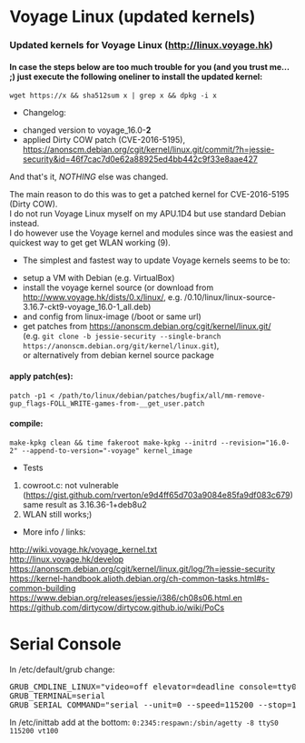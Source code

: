 
# Voyage Linux (updated kernels)

### Updated kernels for Voyage Linux (http://linux.voyage.hk)

#### In case the steps below are too much trouble for you (and you trust me... ;) just execute the following oneliner to install the updated kernel:

`wget https://x && sha512sum x | grep x && dpkg -i x`

* Changelog:

 - changed version to voyage_16.0-**2**
 - applied Dirty COW patch (CVE-2016-5195), https://anonscm.debian.org/cgit/kernel/linux.git/commit/?h=jessie-security&id=46f7cac7d0e62a88925ed4bb442c9f33e8aae427

And that's it, *NOTHING* else was changed.

The main reason to do this was to get a patched kernel for CVE-2016-5195 (Dirty COW).<br>
I do not run Voyage Linux myself on my APU.1D4 but use standard Debian instead.<br>
I do however use the Voyage kernel and modules since was the easiest and quickest way to get get WLAN working (9).<BR>

* The simplest and fastest way to update Voyage kernels seems to be to:

 - setup a VM with Debian (e.g. VirtualBox)
 - install the voyage kernel source (or download from http://www.voyage.hk/dists/0.x/linux/, e.g. /0.10/linux/linux-source-3.16.7-ckt9-voyage_16.0-1_all.deb)
 - and config from linux-image (/boot or same url)
 - get patches from https://anonscm.debian.org/cgit/kernel/linux.git/<br>
   (e.g. `git clone -b jessie-security --single-branch https://anonscm.debian.org/git/kernel/linux.git`),<br>
   or alternatively from debian kernel source package

#### apply patch(es):<br>
`patch -p1 < /path/to/linux/debian/patches/bugfix/all/mm-remove-gup_flags-FOLL_WRITE-games-from-__get_user.patch`

#### compile:<br>
`make-kpkg clean && time fakeroot make-kpkg --initrd --revision="16.0-2" --append-to-version="-voyage" kernel_image`

* Tests

1. cowroot.c: not vulnerable (https://gist.github.com/rverton/e9d4ff65d703a9084e85fa9df083c679)<br>
   same result as 3.16.36-1+deb8u2
2. WLAN still works;)

* More info / links:

http://wiki.voyage.hk/voyage_kernel.txt<br>
http://linux.voyage.hk/develop<br>
https://anonscm.debian.org/cgit/kernel/linux.git/log/?h=jessie-security<br>
https://kernel-handbook.alioth.debian.org/ch-common-tasks.html#s-common-building<br>
https://www.debian.org/releases/jessie/i386/ch08s06.html.en<br>
https://github.com/dirtycow/dirtycow.github.io/wiki/PoCs<br>

# Serial Console

In /etc/default/grub change:
<pre>
GRUB_CMDLINE_LINUX="video=off elevator=deadline console=tty0 console=ttyS0,115200"
GRUB_TERMINAL=serial
GRUB_SERIAL_COMMAND="serial --unit=0 --speed=115200 --stop=1"
</pre>
In /etc/inittab add at the bottom:
`0:2345:respawn:/sbin/agetty -8 ttyS0 115200 vt100`
